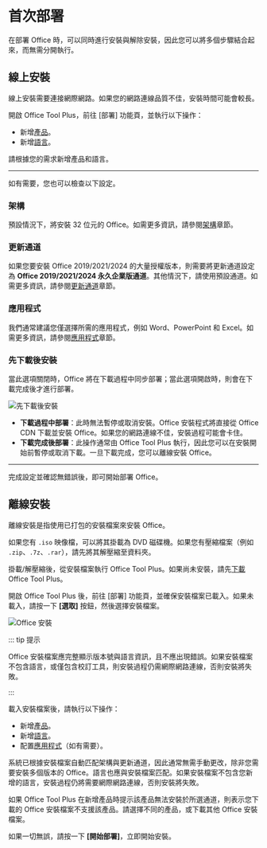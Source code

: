 # 首次部署

在部署 Office 時，可以同時進行安裝與解除安裝，因此您可以將多個步驟結合起來，而無需分開執行。

## 線上安裝

線上安裝需要連接網際網路。如果您的網路連線品質不佳，安裝時間可能會較長。

開啟 Office Tool Plus，前往 [部署] 功能頁，並執行以下操作：

- 新增[產品](/usage/deploy/settings/basic.md#products)。
- 新增[語言](/usage/deploy/settings/basic.md#languages)。

請根據您的需求新增產品和語言。

---

如有需要，您也可以檢查以下設定。

### 架構

預設情況下，將安裝 32 位元的 Office。如需更多資訊，請參閱[架構](/usage/deploy/settings/basic.md#architecture)章節。

### 更新通道

如果您要安裝 Office 2019/2021/2024 的大量授權版本，則需要將更新通道設定為 **Office 2019/2021/2024 永久企業版通道**。其他情況下，請使用預設通道。如需更多資訊，請參閱[更新通道](/usage/deploy/settings/basic.md#update-channel)章節。

### 應用程式

我們通常建議您僅選擇所需的應用程式，例如 Word、PowerPoint 和 Excel。如需更多資訊，請參閱[應用程式](/usage/deploy/settings/basic.md#applications)章節。

### 先下載後安裝

當此選項關閉時，Office 將在下載過程中同步部署；當此選項開啟時，則會在下載完成後才進行部署。

![先下載後安裝](/images/en-us/deploy/download-first.webp)

- **下載過程中部署**：此時無法暫停或取消安裝。Office 安裝程式將直接從 Office CDN 下載並安裝 Office。如果您的網路連線不佳，安裝過程可能會卡住。
- **下載完成後部署**：此操作通常由 Office Tool Plus 執行，因此您可以在安裝開始前暫停或取消下載。一旦下載完成，您可以離線安裝 Office。

---

完成設定並確認無錯誤後，即可開始部署 Office。

## 離線安裝

離線安裝是指使用已打包的安裝檔案來安裝 Office。

如果您有 `.iso` 映像檔，可以將其掛載為 DVD 磁碟機。如果您有壓縮檔案（例如 `.zip`、`.7z`、`.rar`），請先將其解壓縮至資料夾。

掛載/解壓縮後，從安裝檔案執行 Office Tool Plus。如果尚未安裝，請先[下載](/introduction/download) Office Tool Plus。

開啟 Office Tool Plus 後，前往 [部署] 功能頁，並確保安裝檔案已載入。如果未載入，請按一下 **[選取]** 按鈕，然後選擇安裝檔案。

![Office 安裝](/images/en-us/deploy/office-installation.webp)

::: tip 提示

Office 安裝檔案應完整顯示版本號與語言資訊，且不應出現錯誤。如果安裝檔案不包含語言，或僅包含校訂工具，則安裝過程仍需網際網路連線，否則安裝將失敗。

:::

載入安裝檔案後，請執行以下操作：

- 新增[產品](/usage/deploy/settings/basic.md#products)。
- 新增[語言](/usage/deploy/settings/basic.md#languages)。
- 配置[應用程式](/usage/deploy/settings/basic.md#applications)（如有需要）。

系統已根據安裝檔案自動匹配架構與更新通道，因此通常無需手動更改，除非您需要安裝多個版本的 Office。語言也應與安裝檔案匹配。如果安裝檔案不包含您新增的語言，安裝過程仍將需要網際網路連線，否則安裝將失敗。

如果 Office Tool Plus 在新增產品時提示該產品無法安裝於所選通道，則表示您下載的 Office 安裝檔案不支援該產品。請選擇不同的產品，或下載其他 Office 安裝檔案。

如果一切無誤，請按一下 **[開始部署]**，立即開始安裝。